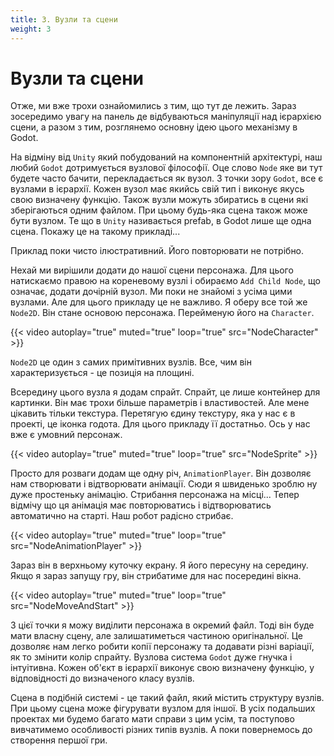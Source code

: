 ```yaml
---
title: 3. Вузли та сцени
weight: 3
---
```


# Вузли та сцени

Отже, ми вже трохи ознайомились з тим, що тут де лежить. Зараз зосередимо увагу на панель де відбуваються маніпуляції над ієрархією сцени, а разом з тим, розглянемо основну ідею цього механізму в Godot.

На відміну від `Unity` який побудований на компонентній архітектурі, наш любий `Godot` дотримується вузлової філософії. Оце слово `Node` яке ви тут будете часто бачити, перекладається як вузол. З точки зору `Godot`, все є вузлами в ієрархії. Кожен вузол має якийсь свій тип і виконує якусь свою визначену функцію. Також вузли можуть збиратись в сцени які зберігаються одним файлом. При цьому будь-яка сцена також може бути вузлом.
Те що в `Unity` називається prefab, в Godot лише ще одна сцена.
Покажу це на такому прикладі...

Приклад поки чисто ілюстративний. Його повторювати не потрібно.  

Нехай ми вирішили додати до нашої сцени персонажа. Для цього натискаємо правою на кореневому вузлі і обираємо `Add Child Node`, що означає, додати дочірній вузол. Ми поки не знайомі з усіма цими вузлами. Але для цього прикладу це не важливо. Я оберу все той же `Node2D`. Він стане основою персонажа.
Перейменую його на `Character`.   

{{< video autoplay="true" muted="true" loop="true" src="NodeCharacter" >}}

`Node2D` це один з самих примітивних вузлів. Все, чим він характеризується - це позиція на площині. 

Всередину цього вузла я додам спрайт. Спрайт, це лише контейнер для картинки. Він має трохи більше параметрів і властивостей. Але мене цікавить тільки текстура. Перетягую єдину текстуру, яка у нас є в проекті, це іконка годота. Для цього прикладу її достатньо. Ось у нас вже є умовний персонаж. 

{{< video autoplay="true" muted="true" loop="true" src="NodeSprite" >}}

Просто для розваги додам ще одну річ, `AnimationPlayer`. Він дозволяє нам створювати і відтворювати анімації. Сюди я швиденько зроблю ну дуже простеньку анімацію. Стрибання персонажа на місці... 
Тепер відмічу що ця анімація має повторюватись і відтворюватись автоматично на старті. Наш робот радісно стрибає.

{{< video autoplay="true" muted="true" loop="true" src="NodeAnimationPlayer" >}}

Зараз він в верхньому куточку екрану. Я його пересуну на середину.
Якщо я зараз запущу гру, він стрибатиме для нас посередині вікна.  

{{< video autoplay="true" muted="true" loop="true" src="NodeMoveAndStart" >}}

З цієї точки я можу виділити персонажа в окремий файл. Тоді він буде мати власну сцену, але залишатиметься частиною оригінальної. 
Це дозволяє нам легко робити копії персонажу та додавати різні варіації, як то змінити колір спрайту. 
Вузлова система `Godot` дуже гнучка і інтуітивна. Кожен об'єкт в ієрархії виконує свою визначену функцію, у відповідності до визначеного класу вузлів. 

Сцена в подібній системі - це такий файл, який містить структуру вузлів. При цьому сцена може фігурувати вузлом для іншої. 
В усіх подальших проектах ми будемо багато мати справи з цим усім, та поступово вивчатимемо особливості різних типів вузлів. А поки повернемось до створення першої гри. 


